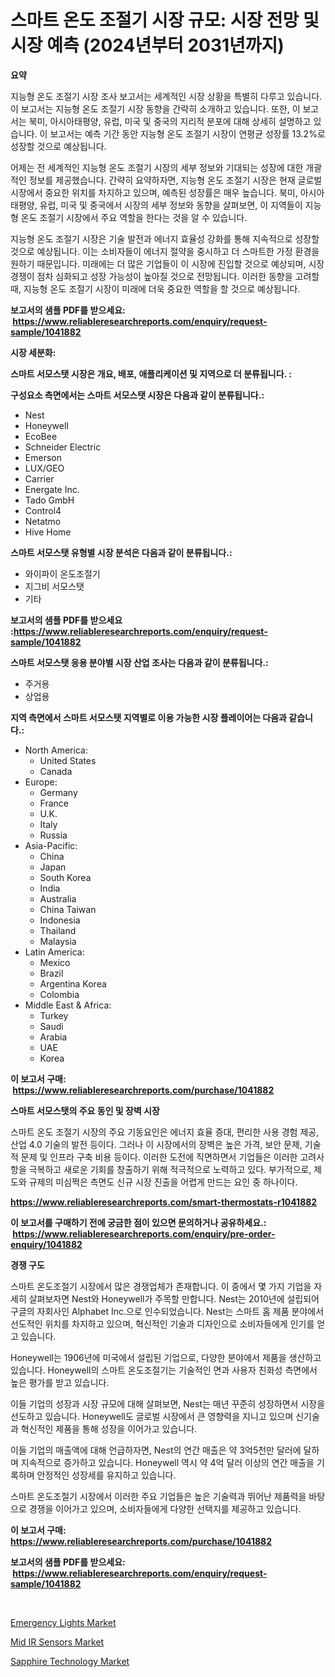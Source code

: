 <p><h1>스마트 온도 조절기 시장 규모: 시장 전망 및 시장 예측 (2024년부터 2031년까지)</h1></p><p><strong>요약</strong></p>
<p><p>지능형 온도 조절기 시장 조사 보고서는 세계적인 시장 상황을 특별히 다루고 있습니다. 이 보고서는 지능형 온도 조절기 시장 동향을 간략히 소개하고 있습니다. 또한, 이 보고서는 북미, 아시아태평양, 유럽, 미국 및 중국의 지리적 분포에 대해 상세히 설명하고 있습니다. 이 보고서는 예측 기간 동안 지능형 온도 조절기 시장이 연평균 성장률 13.2%로 성장할 것으로 예상됩니다.</p><p>어제는 전 세계적인 지능형 온도 조절기 시장의 세부 정보와 기대되는 성장에 대한 개괄적인 정보를 제공했습니다. 간략히 요약하자면, 지능형 온도 조절기 시장은 현재 글로벌 시장에서 중요한 위치를 차지하고 있으며, 예측된 성장률은 매우 높습니다. 북미, 아시아태평양, 유럽, 미국 및 중국에서 시장의 세부 정보와 동향을 살펴보면, 이 지역들이 지능형 온도 조절기 시장에서 주요 역할을 한다는 것을 알 수 있습니다.</p><p>지능형 온도 조절기 시장은 기술 발전과 에너지 효율성 강화를 통해 지속적으로 성장할 것으로 예상됩니다. 이는 소비자들이 에너지 절약을 중시하고 더 스마트한 가정 환경을 원하기 때문입니다. 미래에는 더 많은 기업들이 이 시장에 진입할 것으로 예상되며, 시장 경쟁이 점차 심화되고 성장 가능성이 높아질 것으로 전망됩니다. 이러한 동향을 고려할 때, 지능형 온도 조절기 시장이 미래에 더욱 중요한 역할을 할 것으로 예상됩니다.</p></p>
<p><strong>보고서의 샘플 PDF를 받으세요: &nbsp;<a href="https://www.reliableresearchreports.com/enquiry/request-sample/1041882">https://www.reliableresearchreports.com/enquiry/request-sample/1041882</a></strong></p>
<p><strong>시장 세분화:</strong></p>
<p><strong> 스마트 서모스탯 시장은 개요, 배포, 애플리케이션 및 지역으로 더 분류됩니다. :</strong></p>
<p><strong>구성요소 측면에서는 스마트 서모스탯 시장은 다음과 같이 분류됩니다.:</strong></p>
<p><ul><li>Nest</li><li>Honeywell</li><li>EcoBee</li><li>Schneider Electric</li><li>Emerson</li><li>LUX/GEO</li><li>Carrier</li><li>Energate Inc.</li><li>Tado GmbH</li><li>Control4</li><li>Netatmo</li><li>Hive Home</li></ul></p>
<p><strong> 스마트 서모스탯 유형별 시장 분석은 다음과 같이 분류됩니다.:</strong></p>
<p><ul><li>와이파이 온도조절기</li><li>지그비 서모스탯</li><li>기타</li></ul></p>
<p><strong>보고서의 샘플 PDF를 받으세요 :<a href="https://www.reliableresearchreports.com/enquiry/request-sample/1041882">https://www.reliableresearchreports.com/enquiry/request-sample/1041882</a></strong></p>
<p><strong> 스마트 서모스탯 응용 분야별 시장 산업 조사는 다음과 같이 분류됩니다.:</strong></p>
<p><ul><li>주거용</li><li>상업용</li></ul></p>
<p><strong>지역 측면에서 스마트 서모스탯 지역별로 이용 가능한 시장 플레이어는 다음과 같습니다.:</strong></p>
<p><ul>
    <li>
        North America:
        <ul>
            <li>United States</li>
            <li>Canada</li>
        </ul>
    </li>
    <li>
        Europe:
        <ul>
            <li>Germany</li>
            <li>France</li>
            <li>U.K.</li>
            <li>Italy</li>
            <li>Russia</li>
        </ul>
    </li>
    <li>
        Asia-Pacific:
        <ul>
            <li>China</li>
            <li>Japan</li>
            <li>South Korea</li>
            <li>India</li>
            <li>Australia</li>
            <li>China Taiwan</li>
            <li>Indonesia</li>
            <li>Thailand</li>
            <li>Malaysia</li>
        </ul>
    </li>
    <li>
        Latin America:
        <ul>
            <li>Mexico</li>
            <li>Brazil</li>
            <li>Argentina Korea</li>
            <li>Colombia</li>
        </ul>
    </li>
    <li>
        Middle East & Africa:
        <ul>
            <li>Turkey</li>
            <li>Saudi</li>
            <li>Arabia</li>
            <li>UAE</li>
            <li>Korea</li>
        </ul>
    </li>
    </ul></p>
<p><strong>이 보고서 구매: &nbsp;<a href="https://www.reliableresearchreports.com/purchase/1041882">https://www.reliableresearchreports.com/purchase/1041882</a></strong></p>
<p><strong>스마트 서모스탯의 주요 동인 및 장벽 시장</strong></p>
<p><p>스마트 온도 조절기 시장의 주요 기동요인은 에너지 효율 증대, 편리한 사용 경험 제공, 산업 4.0 기술의 발전 등이다. 그러나 이 시장에서의 장벽은 높은 가격, 보안 문제, 기술적 문제 및 인프라 구축 비용 등이다. 이러한 도전에 직면하면서 기업들은 이러한 고려사항을 극복하고 새로운 기회를 창출하기 위해 적극적으로 노력하고 있다. 부가적으로, 제도와 규제의 미심쩍은 측면도 신규 시장 진출을 어렵게 만드는 요인 중 하나이다.</p></p>
<p><strong><a href="https://www.reliableresearchreports.com/smart-thermostats-r1041882">https://www.reliableresearchreports.com/smart-thermostats-r1041882</a></strong></p>
<p><strong>이 보고서를 구매하기 전에 궁금한 점이 있으면 문의하거나 공유하세요.: &nbsp;<a href="https://www.reliableresearchreports.com/enquiry/pre-order-enquiry/1041882">https://www.reliableresearchreports.com/enquiry/pre-order-enquiry/1041882</a></strong></p>
<p><strong>경쟁 구도</strong></p>
<p><p>스마트 온도조절기 시장에서 많은 경쟁업체가 존재합니다. 이 중에서 몇 가지 기업을 자세히 살펴보자면 Nest와 Honeywell가 주목할 만합니다. Nest는 2010년에 설립되어 구글의 자회사인 Alphabet Inc.으로 인수되었습니다. Nest는 스마트 홈 제품 분야에서 선도적인 위치를 차지하고 있으며, 혁신적인 기술과 디자인으로 소비자들에게 인기를 얻고 있습니다.</p><p>Honeywell는 1906년에 미국에서 설립된 기업으로, 다양한 분야에서 제품을 생산하고 있습니다. Honeywell의 스마트 온도조절기는 기술적인 면과 사용자 친화성 측면에서 높은 평가를 받고 있습니다.</p><p>이들 기업의 성장과 시장 규모에 대해 살펴보면, Nest는 매년 꾸준히 성장하면서 시장을 선도하고 있습니다. Honeywell도 글로벌 시장에서 큰 영향력을 지니고 있으며 신기술과 혁신적인 제품을 통해 성장을 이어가고 있습니다.</p><p>이들 기업의 매출액에 대해 언급하자면, Nest의 연간 매출은 약 3억5천만 달러에 달하며 지속적으로 증가하고 있습니다. Honeywell 역시 약 4억 달러 이상의 연간 매출을 기록하며 안정적인 성장세를 유지하고 있습니다.</p><p>스마트 온도조절기 시장에서 이러한 주요 기업들은 높은 기술력과 뛰어난 제품력을 바탕으로 경쟁을 이어가고 있으며, 소비자들에게 다양한 선택지를 제공하고 있습니다.</p></p>
<p><strong>이 보고서 구매: &nbsp; <a href="https://www.reliableresearchreports.com/purchase/1041882">https://www.reliableresearchreports.com/purchase/1041882</a></strong></p>
<p><strong>보고서의 샘플 PDF를 받으세요: &nbsp;<a href="https://www.reliableresearchreports.com/enquiry/request-sample/1041882">https://www.reliableresearchreports.com/enquiry/request-sample/1041882</a></strong><strong></strong></p>
<p>&nbsp;</p>
<p><p><a href="https://www.linkedin.com/pulse/emergency-lights-market-competitive-analysis-trends-forecast-qdq6f?trackingId=3nD7utilHUp9umaWZn%2BRIg%3D%3D">Emergency Lights Market</a></p><p><a href="https://www.linkedin.com/pulse/mid-ir-sensors-market-size-trends-complete-industry-overview-pmpqc?trackingId=3gtFnTO0jGAgik%2B9wYDO2Q%3D%3D">Mid IR Sensors Market</a></p><p><a href="https://www.linkedin.com/pulse/sapphire-technology-market-comprehensive-assessment-type-application-n6rnf?trackingId=vnO%2BNCfBHMdamyF%2FKueHFg%3D%3D">Sapphire Technology Market</a></p></p>